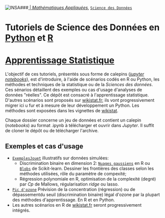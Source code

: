 ###<a href="http://www.insa-toulouse.fr/" ><img src="http://www.math.univ-toulouse.fr/~besse/Wikistat/Images/Logo_INSAvilletoulouse-RVB.png" style="float:left; max-width: 80px; display: inline" alt="INSA"/> |  [*Mathématiques Appliquées*](http://www.math.insa-toulouse.fr/fr/index.html), [`Science des Données`](http://www.math.insa-toulouse.fr/fr/enseignement.html) 

# Tutoriels de Science des Données en [Python](https://www.python.org/) et [R](href="https://cran.r-project.org/)
# [Apprentissage Statistique](\http://wikistat.fr)

L'objectif de ces tutoriels, présentés sous forme de calepins ([*jupyter notebooks*](http://jupyter.org/)), est d'introduire, à l'aide de scénarios codés en R ou Python, les méthodes et techniques de la statistique ou de la *Sciences des données*. Ces sénarios détaillent des exemples ou cas d'usage  d'analyses de données "réelles".  Ce dépôt est consacré à l'apprentissage statistique. D'autres scénarios sont proposés sur [wikistat.fr](http://wikistat.fr/); ils vont progressivement migrer ici u fur et à mesure de leur développement un Python. Les méthodes sont exposées dans les vignettes de [wikistat](http://wikistat.fr/).

Chaque dossier concerne un jeu de données et contient un calepin (*notebooks*) au format .ipynb à télécharger et ouvrir dans *Jupyter*. Il suffit de cloner le dépôt ou de télécharger l'archive.

## Exemples et cas d'usage

- [`ExemplesJouet`](https://github.com/wikistat/Apprentissage/tree/master/ExemplesJouet) illustratifs sur données simulées:
	- Discrimination binaire en dimension 2: [`Nuages gaussiens`](https://github.com/wikistat/Apprentissage/tree/master/ExemplesJouet/Apprent-R-Clouds.ipynb) en R ou [`Blobs`](https://github.com/wikistat/Apprentissage/tree/master/ExemplesJouet/Apprent-Python-Blobs.ipynb) de Scikit-learn. Dessiner les frontières des classes selon les méthodes utilisées, rôle du paramètre de compexité;
	- Régression polynomiale en R, optimisation de la complexité (degré) par *Cp* de Mallows, régularisation *ridge* ou lasso.
- [`Pic d'ozone`](https://github.com/wikistat/Apprentissage/tree/master/Pic-ozone) Prévision de la concentration (régression) ou de dépassementdu seuil (discrimination binaire) légal d'ozone par la plupart des méthodes d'apprentissage. En R et en Python.
- Les autres scénarios en R de [wikistat.fr](http://wikistat.fr/) seront progressivement intégrés.
